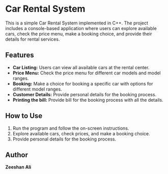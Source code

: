 # Car Rental System

This is a simple Car Rental System implemented in C++. The project includes a console-based application where users can explore available cars, check the price menu, make a booking choice, and provide their details for rental services.

## Features

- **Car Listing:** Users can view all available cars at the rental center.
- **Price Menu:** Check the price menu for different car models and model ranges.
- **Booking:** Make a choice for booking a specific car with options for different model ranges.
- **Customer Details:** Provide personal details for the booking process.
- **Printing the bill:** Provide bill for the booking process with all the details.
## How to Use

1. Run the program and follow the on-screen instructions.
2. Explore available cars, check prices, and make a booking choice.
3. Provide personal details for the booking process.

## Author
 **Zeeshan Ali**
